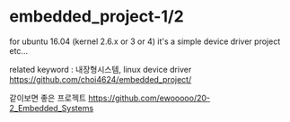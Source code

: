 # embedded_project-1/2

for ubuntu 16.04 (kernel 2.6.x or 3 or 4)
it's a simple device driver project etc...

related keyword : 내장형시스템, linux device driver
<https://github.com/choi4624/embedded_project/>

같이보면 좋은 프로젝트 https://github.com/ewooooo/20-2_Embedded_Systems
